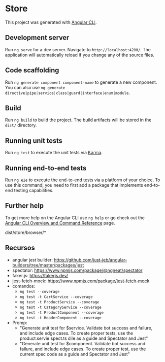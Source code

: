 # Store

This project was generated with [Angular CLI](https://github.com/angular/angular-cli).

## Development server

Run `ng serve` for a dev server. Navigate to `http://localhost:4200/`. The application will automatically reload if you change any of the source files.

## Code scaffolding

Run `ng generate component component-name` to generate a new component. You can also use `ng generate directive|pipe|service|class|guard|interface|enum|module`.

## Build

Run `ng build` to build the project. The build artifacts will be stored in the `dist/` directory.

## Running unit tests

Run `ng test` to execute the unit tests via [Karma](https://karma-runner.github.io).

## Running end-to-end tests

Run `ng e2e` to execute the end-to-end tests via a platform of your choice. To use this command, you need to first add a package that implements end-to-end testing capabilities.

## Further help

To get more help on the Angular CLI use `ng help` or go check out the [Angular CLI Overview and Command Reference](https://angular.io/cli) page.


dist/store/browser/*


## Recursos
- angular jest builder: https://github.com/just-jeb/angular-builders/tree/master/packages/jest
- spectator: https://www.npmjs.com/package/@ngneat/spectator
- faker.js: https://fakerjs.dev/
- jest-fetch-mock: https://www.npmjs.com/package/jest-fetch-mock
- comandos:
  - `ng test --coverage`
  - `ng test -t CartService --coverage`
  - `ng test -t ProductService --coverage`
  - `ng test -t CategoryService --coverage`
  - `ng test -t ProductComponent --coverage`
  - `ng test -t HeaderComponent --coverage`
- Promp:
  - "Generate unit test for $service. Validate bot success and failure, and include edge cases. To create proper tests, use the product.servie.spect.ts dile as a guide and Spectator and Jest"
  - "Generate unit test for $component. Validate bot success and failure, and include edge cases. To create proper test, use the current spec code as a guide and Spectator and Jest"